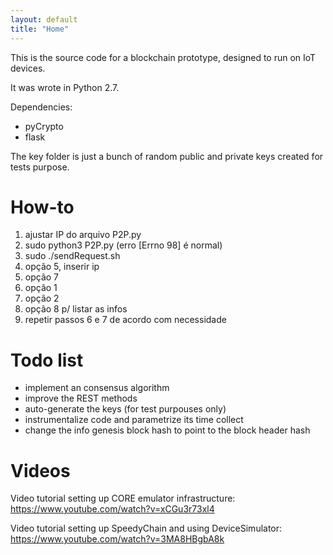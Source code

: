 ```yaml
---
layout: default
title: "Home"
---
```


This is the source code for a blockchain prototype, designed to run on IoT devices.

It was wrote in Python 2.7.

Dependencies:
- pyCrypto
- flask

The key folder is just a bunch of random public and private keys created for tests purpose.

# How-to

1. ajustar IP do arquivo P2P.py
2. sudo python3 P2P.py (erro [Errno 98] é normal)
3. sudo ./sendRequest.sh
4. opção 5, inserir ip
5. opção 7
6. opção 1
7. opção 2
8. opção 8 p/ listar as infos
9. repetir passos 6 e 7 de acordo com necessidade

# Todo list

- implement an consensus algorithm
- improve the REST methods
- auto-generate the keys (for test purpouses only)
- instrumentalize code and parametrize its time collect
- change the info genesis block hash to point to the block header hash

# Videos

Video tutorial setting up CORE emulator infrastructure:
https://www.youtube.com/watch?v=xCGu3r73xl4

Video tutorial setting up SpeedyChain and using DeviceSimulator:
https://www.youtube.com/watch?v=3MA8HBgbA8k
